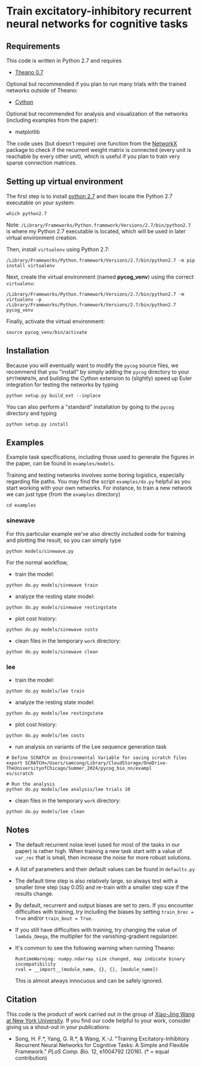 # Train excitatory-inhibitory recurrent neural networks for cognitive tasks

## Requirements

This code is written in Python 2.7 and requires

* [Theano 0.7](http://deeplearning.net/software/theano/)

Optional but recommended if you plan to run many trials with the trained networks outside of Theano:

* [Cython](http://cython.org/)

Optional but recommended for analysis and visualization of the networks (including examples from the paper):

* matplotlib

The code uses (but doesn't require) one function from the [NetworkX](https://networkx.github.io/) package to check if the recurrent weight matrix is connected (every unit is reachable by every other unit), which is useful if you plan to train very sparse connection matrices.

## Setting up virtual environment
The first step is to install [python 2.7](https://www.python.org/downloads/release/python-2718/) and then locate the Python 2.7 executable on your system:
```
which python2.7
```
Note: `/Library/Frameworks/Python.framework/Versions/2.7/bin/python2.7` is where my Python 2.7 executable is located, which will be used in later virtual environment creation. 

Then, install `virtualenv` using Python 2.7:
```
/Library/Frameworks/Python.framework/Versions/2.7/bin/python2.7 -m pip install virtualenv
```

Next, create the virtual environment (named **pycog_venv**) using the correct `virtualenv`:
```
/Library/Frameworks/Python.framework/Versions/2.7/bin/python2.7 -m virtualenv -p /Library/Frameworks/Python.framework/Versions/2.7/bin/python2.7 pycog_venv
```

Finally, activate the virtual environment:
```
source pycog_venv/bin/activate
```

## Installation

Because you will eventually want to modify the `pycog` source files, we recommend that you "install" by simply adding the `pycog` directory to your `$PYTHONPATH`, and building the Cython extension to (slightly) speed up Euler integration for testing the networks by typing

```
python setup.py build_ext --inplace
```

You can also perform a "standard" installation by going to the `pycog` directory and typing

```
python setup.py install
```

## Examples

Example task specifications, including those used to generate the figures in the paper, can be found in `examples/models`.

Training and testing networks involves some boring logistics, especially regarding file paths. You may find the script `examples/do.py` helpful as you start working with your own networks. For instance, to train a new network we can just type (from the `examples` directory)
```
cd examples
```

### sinewave

For this particular example we've also directly included code for training and plotting the result, so you can simply type

```
python models/sinewave.py
```

For the normal workflow, 

- train the model:
```
python do.py models/sinewave train
```

- analyze the resting state model: 
```
python do.py models/sinewave restingstate
```

- plot cost history:
```
python do.py models/sinewave costs
```

- clean files in the temporary `work` directory:
```
python do.py models/sinewave clean
```

### lee 
- train the model:
```
python do.py models/lee train
```

- analyze the resting state model: 
```
python do.py models/lee restingstate
```

- plot cost history:
```
python do.py models/lee costs
```

- run analysis on variants of the Lee sequence generation task
```
# Define SCRATCH as Environmental Variable for saving scratch files
export SCRATCH=/Users/samcong/Library/CloudStorage/OneDrive-TheUniversityofChicago/Summer_2024/pycog_bio_nn/exampl
es/scratch

# Run the analysis
python do.py models/lee analysis/lee trials 10
```

- clean files in the temporary `work` directory:
```
python do.py models/lee clean
```


## Notes

* The default recurrent noise level (used for most of the tasks in our paper) is rather high. When training a new task start with a value of `var_rec` that is small, then increase the noise for more robust solutions.

* A list of parameters and their default values can be found in `defaults.py`

* The default time step is also relatively large, so always test with a smaller time step (say 0.05) and re-train with a smaller step size if the results change.

* By default, recurrent and output biases are set to zero. If you encounter difficulties with training, try including the biases by setting `train_brec = True` and/or `train_bout = True`.

* If you still have difficulties with training, try changing the value of `lambda_Omega`, the multiplier for the vanishing-gradient regularizer.

* It's common to see the following warning when running Theano:

  ```
  RuntimeWarning: numpy.ndarray size changed, may indicate binary incompatibility
  rval = __import__(module_name, {}, {}, [module_name])
  ```

  This is almost always innocuous and can be safely ignored.

## Citation

This code is the product of work carried out in the group of [Xiao-Jing Wang at New York University](http://www.cns.nyu.edu/wanglab/). If you find our code helpful to your work, consider giving us a shout-out in your publications:

* Song, H. F.\*, Yang, G. R.\*, & Wang, X.-J. "Training Excitatory-Inhibitory Recurrent Neural Networks for Cognitive Tasks: A Simple and Flexible Framework." *PLoS Comp. Bio.* 12, e1004792 (2016). (\* = equal contribution)
